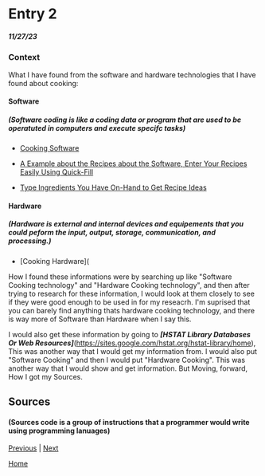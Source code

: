 # Entry 2
##### 11/27/23
### Context

What I have found from the software and hardware technologies that I have found about cooking: 

#### Software  
##### (Software coding is like a coding data or program that are used to be operatuted in computers and execute specifc tasks)

* [Cooking Software](https://www.dvo.com/cooking-software.html)  

* [A Example about the Recipes about the Software, Enter Your Recipes Easily Using Quick-Fill](https://www.dvo.com/organizing-recipes.php)  

* [Type Ingredients You Have On-Hand to Get Recipe Ideas](https://www.dvo.com/recipes-on-hand.php)  

#### Hardware  
##### (Hardware is external and internal devices and equipements that you could peform the input, output, storage, communication, and processing.) 

* [Cooking Hardware](

How I found these informations were by searching up like "Software Cooking technology" and "Hardware Cooking technology", and then after trying to research for these information, I would look at them closely to see if they were good enough to be used in for my reseacrh. I'm suprised that you can barely find anything thats hardware cooking technology, and there is way more of Software than Hardware when I say this. 

I would also get these information by going to ***[HSTAT Library Databases Or Web Resources]***(https://sites.google.com/hstat.org/hstat-library/home), This was another way that I would get my information from. I would also put "Software Cooking" and then I would put "Hardware Cooking". This was another way that I would show and get information. But Moving, forward, How I got my Sources.

## Sources  
#### (Sources code is a group of instructions that a programmer would write using programming lanuages)






[Previous](entry01.md) | [Next](entry03.md)

[Home](../README.md)
